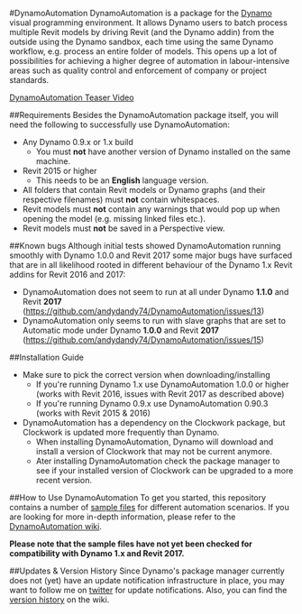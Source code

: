 #DynamoAutomation
DynamoAutomation is a package for the [Dynamo](https://github.com/DynamoDS/Dynamo) visual programming environment. It allows Dynamo users to batch process multiple Revit models by driving Revit (and the Dynamo addin) from the outside using the Dynamo sandbox, each time using the same Dynamo workflow, e.g. process an entire folder of models. This opens up a lot of possibilities for achieving a higher degree of automation in labour-intensive areas such as quality control and enforcement of company or project standards.

[DynamoAutomation Teaser Video](http://www.youtube.com/watch?v=vu4i-gEzzUo&autoplay=1)

##Requirements
Besides the DynamoAutomation package itself, you will need the following to successfully use DynamoAutomation:
- Any Dynamo 0.9.x or 1.x build
  - You must **not** have another version of Dynamo installed on the same machine.
- Revit 2015 or higher
  - This needs to be an **English** language version.
- All folders that contain Revit models or Dynamo graphs (and their respective filenames) must **not** contain whitespaces.
- Revit models must **not** contain any warnings that would pop up when opening the model (e.g. missing linked files etc.).
- Revit models must **not** be saved in a Perspective view.

##Known bugs
Although initial tests showed DynamoAutomation running smoothly with Dynamo 1.0.0 and Revit 2017 some major bugs have surfaced that are in all likelihood rooted in different behaviour of the Dynamo 1.x Revit addins for Revit 2016 and 2017:
- DynamoAutomation does not seem to run at all under Dynamo **1.1.0** and Revit **2017** (https://github.com/andydandy74/DynamoAutomation/issues/13)
- DynamoAutomation only seems to run with slave graphs that are set to Automatic mode under Dynamo **1.0.0** and Revit **2017** (https://github.com/andydandy74/DynamoAutomation/issues/15)

##Installation Guide
- Make sure to pick the correct version when downloading/installing
  - If you're running Dynamo 1.x use DynamoAutomation 1.0.0 or higher (works with Revit 2016, issues with Revit 2017 as described above)
  - If you're running Dynamo 0.9.x use DynamoAutomation 0.90.3 (works with Revit 2015 & 2016)
- DynamoAutomation has a dependency on the Clockwork package, but Clockwork is updated more frequently than Dynamo.
  - When installing DynamoAutomation, Dynamo will download and install a version of Clockwork that may not be current anymore.
  - Ater installing DynamoAutomation check the package manager to see if your installed version of Clockwork can be upgraded to a more recent version.

##How to Use DynamoAutomation
To get you started, this repository contains a number of [sample files](https://github.com/andydandy74/DynamoAutomation/tree/master/samples) for different automation scenarios. If you are looking for more in-depth information, please refer to the [DynamoAutomation wiki](https://github.com/andydandy74/DynamoAutomation/wiki).

**Please note that the sample files have not yet been checked for compatibility with Dynamo 1.x and Revit 2017.**
 
##Updates & Version History
Since Dynamo's package manager currently does not (yet) have an update notification infrastructure in place, you may want to follow me on [twitter](https://twitter.com/a_dieckmann) for update notifications. Also, you can find the [version history](https://github.com/andydandy74/DynamoAutomation/wiki/Version-History) on the wiki.
